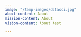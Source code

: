 ```yaml
---
image: "/temp-images/datasci.jpg"
about-content: About
mission-content: About
vision-content: About test

---
```

